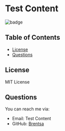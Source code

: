 
# Test Content
![badge](https://img.shields.io/badge/license-MIT%20License-green)



## Table of Contents

* [License](#License)
* [Questions](#Questions)





## License
MIT License





## Questions
You can reach me via:
* Email: Test Content
* GitHub: [Brentsa](https://github.com/Brentsa)

